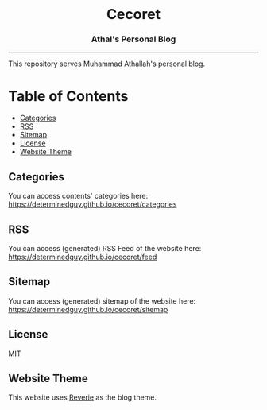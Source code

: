 <div align="center">
  <br>
  <h1>Cecoret</h1>
  <h3>Athal's Personal Blog</h3>
</div>

---

This repository serves Muhammad Athallah's personal blog.

# Table of Contents
  - [Categories](#categories)
  - [RSS](#rss)
  - [Sitemap](#sitemap)
  - [License](#license)
  - [Website Theme](#website-theme)

## Categories

You can access contents' categories here: <https://determinedguy.github.io/cecoret/categories>

## RSS

You can access (generated) RSS Feed of the website here: <https://determinedguy.github.io/cecoret/feed>

## Sitemap

You can access (generated) sitemap of the website here: <https://determinedguy.github.io/cecoret/sitemap>

## License

MIT

## Website Theme

This website uses [Reverie](https://github.com/amitmerchant1990/reverie) as the blog theme.
